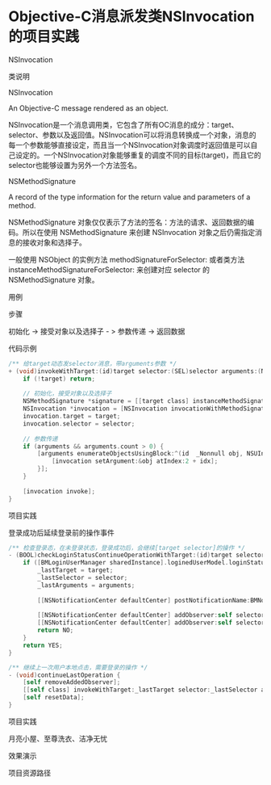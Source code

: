 # Objective-C消息派发类NSInvocation的项目实践

NSInvocation

类说明

NSInvocation

An Objective-C message rendered as an object.

NSInvocation是一个消息调用类，它包含了所有OC消息的成分：target、selector、参数以及返回值。NSInvocation可以将消息转换成一个对象，消息的每一个参数能够直接设定，而且当一个NSInvocation对象调度时返回值是可以自己设定的。一个NSInvocation对象能够重复的调度不同的目标(target)，而且它的selector也能够设置为另外一个方法签名。

NSMethodSignature

A record of the type information for the return value and parameters of a method.

NSMethodSignature 对象仅仅表示了方法的签名：方法的请求、返回数据的编码。所以在使用 NSMethodSignature 来创建 NSInvocation 对象之后仍需指定消息的接收对象和选择子。

一般使用 NSObject 的实例方法 methodSignatureForSelector: 或者类方法 instanceMethodSignatureForSelector: 来创建对应 selector 的 NSMethodSignature 对象。



用例

步骤

初始化 -> 接受对象以及选择子 - > 参数传递 -> 返回数据

代码示例

```objective-c
/** 给target动态发selector消息，带arguments参数 */
+ (void)invokeWithTarget:(id)target selector:(SEL)selector arguments:(NSArray *)arguments {
    if (!target) return;
	
	// 初始化，接受对象以及选择子
    NSMethodSignature *signature = [[target class] instanceMethodSignatureForSelector:selector];
    NSInvocation *invocation = [NSInvocation invocationWithMethodSignature:signature];
    invocation.target = target;
    invocation.selector = selector;
    
	// 参数传递
    if (arguments && arguments.count > 0) {
        [arguments enumerateObjectsUsingBlock:^(id  _Nonnull obj, NSUInteger idx, BOOL * _Nonnull stop) {
            [invocation setArgument:&obj atIndex:2 + idx];
        }];
    }
    
    [invocation invoke];
}
```



项目实践

登录成功后延续登录前的操作事件

```objective-c
/** 检查登录态，在未登录状态，登录成功后，会继续[target selector]的操作 */
- (BOOL)checkLoginStatusContinueOperationWithTarget:(id)target selector:(SEL)selector arguments:(NSArray *)arguments {
    if ([BMLoginUserManager sharedInstance].loginedUserModel.loginStatus != BMUserLoginStatusLoginNormal) {
        _lastTarget = target;
        _lastSelector = selector;
        _lastArguments = arguments;
        
        [[NSNotificationCenter defaultCenter] postNotificationName:BMNotificationRequestLogin object:nil];
        
        [[NSNotificationCenter defaultCenter] addObserver:self selector:@selector(continueLastOperation) name:BMNotificationLoginOK object:nil];
        [[NSNotificationCenter defaultCenter] addObserver:self selector:@selector(removeAddedObserverAndResetData) name:BMNotificationLoginCancel object:nil];
        return NO;
    }
    return YES;
}

/** 继续上一次用户本地点击，需要登录的操作 */
- (void)continueLastOperation {
    [self removeAddedObserver];
    [[self class] invokeWithTarget:_lastTarget selector:_lastSelector arguments:_lastArguments];
    [self resetData];
}
```



项目实践

月亮小屋、至尊洗衣、洁净无忧



效果演示



项目资源路径